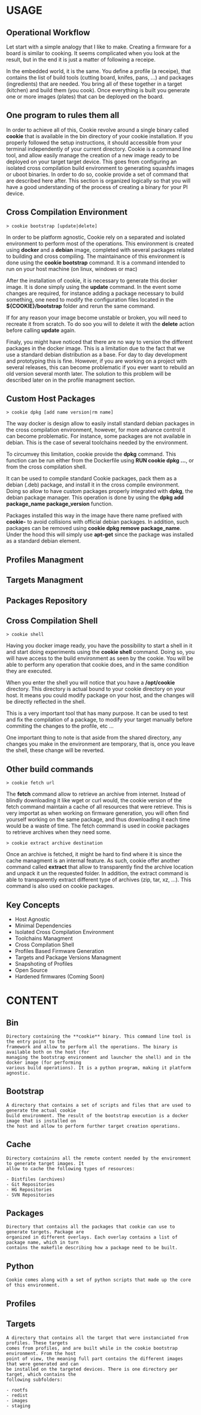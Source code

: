 # USAGE

## Operational Workflow

Let start with a simple analogy that I like to make. Creating a firmware for a board is similar to
cooking. It seems complicated when you look at the result, but in the end it is just a matter of
following a receipe.

In the embedded world, it is the same. You define a profile (a receipe), that contains the list of
build tools (cutting board, knifes, pans, ...) and packages (ingredients) that are needed. You
bring all of these together in a target (kitchen) and build them (you cook). Once everything is
built you generate one or more images (plates) that can be deployed on the board.

## One program to rules them all

In order to achieve all of this, Cookie revolve around a single binary called **cookie** that is
available in the bin directory of your cookie installation. If you properly followed the setup
instructions, it should accessible from your terminal independently of your current directory.
Cookie is a command line tool, and allow easily manage the creation of a new image ready to be
deployed on your target target device. This goes from configuring an isolated cross compilation
build environment to generating squashfs images or uboot binaries. In order to do so, cookie
provide a set of command that are described here after. This section is organized logically so
that you will have a good understanding of the process of creating a binary for your PI device.

## Cross Compilation Environment

	> cookie bootstrap [update|delete]

In order to be platform agnostic, Cookie rely on a separated and isolated environment to perform
most of the operations. This environment is created using **docker** and a **debian** image,
completed with several packages related to building and cross compiling. The maintainance of this
environment is done using the **cookie bootstrap** command. It is a command intended to run on your
host machine (on linux, windows or mac)

After the installation of cookie, it is necessary to generate this docker image. It is done simply
using the **update** command. In the event some changes are required, for instance adding a package
necessary to build something, one need to modify the configuration files located in the
**${COOKIE}/bootstrap** folder and rerun the same command.

If for any reason your image become unstable or broken, you will need to recreate it from scratch.
To do soo you will to delete it with the **delete** action before calling **update** again.

Finaly, you might have noticed that there are no way to version the different packages in the
docker image. This is a limitation due to the fact that we use a standard debian distribution as a
base. For day to day development and prototyping this is fine. However, if you are working on a
project with several releases, this can become problematic if you ever want to rebuild an old
version several month later. The solution to this problem will be described later on in the profile
managment section.

## Custom Host Packages

	> cookie dpkg [add name version|rm name]

The way docker is design allow to easily install standard debian packages in the cross compilation
environment, however, for more advance control it can become problematic. For instance, some
packages are not available in debian. This is the case of several toolchains needed by the
environment.

To circumvey this limitation, cookie provide the **dpkg** command. This function can be run either
from the Dockerfile using **RUN cookie dpkg ...**, or from the cross compilation shell.

It can be used to compile standard Cookie packages, pack them as a debian (.deb) package, and
install it in the cross compile environment. Doing so allow to have custom packages properly
integrated with **dpkg**, the debian package manager. This operation is done by using the
**dpkg add package_name package_version** function.

Packages installed this way in the image have there name prefixed with **cookie-** to avoid
collisions with official debian packages. In addition, such packages can be removed using
**cookie dpkg remove package_name**. Under the hood this will simply use **apt-get** since the
package was installed as a standard debian element.

## Profiles Managment

## Targets Managment

## Packages Repository

## Cross Compilation Shell

	> cookie shell

Having you docker image ready, you have the possibility to start a shell in it and start doing
experiments using the **cookie shell** command. Doing so, you will have access to the build
environment as seen by the cookie. You will be able to perform any operation that cookie does,
and in the same condition they are executed.

When you enter the shell you will notice that you have a **/opt/cookie** directory. This directory
is actual bound to your cookie directory on your host. It means you could modify package on
your host, and the changes will be directly reflected in the shell.

This is a very important tool that has many purpose. It can be used to test and fix the compilation
of a package, to modify your target manually before commiting the changes to the profile, etc ...

One important thing to note is that aside from the shared directory, any changes you make in the
environment  are temporary, that is, once you leave the shell, these change will be reverted.

## Other build commands

	> cookie fetch url

The **fetch** command allow to retrieve an archive from internet. Instead of blindly downloading
it like wget or curl would, the cookie version of the fetch command maintain a cache of all
resources that were retrieve. This is very importat as when working on firmware generation, you
will often find yourself working on the same package, and thus downloading it each time would be
a waste of time. The fetch command is used in cookie packages to retrieve archives when they
need some.

	> cookie extract archive destination

Once an archive is fetched, it might be hard to find where it is since the cache managment is an
internal feature. As such, cookie offer another command called **extract** that allow to
transparently find the archive location and unpack it un the requested folder. In addition, the
extract command is able to transparently extract different type of archives (zip, tar, xz, ...).
This command is also used on cookie packages.

## Key Concepts

- Host Agnostic
- Minimal Dependencies
- Isolated Cross Compilation Environment
- Toolchains Managment
- Cross Compilation Shell
- Profiles Based Firmware Generation
- Targets and Package Versions Managment
- Snapshoting of Profiles
- Open Source
- Hardened firmwares (Coming Soon)



# CONTENT

## Bin

	Directory containing the **cookie** binary. This command line tool is the entry point to the
	framework and allow to perform all the operations. The binary is available both on the host (for
	managing the bootstrap environment and launcher the shell) and in the docker image (for performing
	various build operations). It is a python program, making it platform agnostic.

## Bootstrap

	A directory that contains a set of scripts and files that are used to generate the actual cookie
	build environment. The result of the bootstrap execution is a docker image that is installed on
	the host and allow to perform further target creation operations.

## Cache

	Directory containins all the remote content needed by the environment to generate target images. It
	allow to cache the following types of resources:

	- Distfiles (archives)
	- Git Repositories
	- HG Repositories
	- SVN Repositories

## Packages

	Directory that contains all the packages that cookie can use to generate targets. Package are
	organized in different overlays. Each overlay contains a list of package name, which in turn
	contains the makefile describing how a package need to be built.

## Python

	Cookie comes along with a set of python scripts that made up the core of this environment.

## Profiles

## Targets

	A directory that contains all the target that were instanciated from profiles. These targets
	comes from profiles, and are built while in the cookie bootstrap environment. From the host
	point of view, the meaning full part contains the different images that were generated and can
	be installed on the targeted devices. There is one directory per target, which contains the
	following subfolders:

	- rootfs
	- redist
	- images
	- staging

